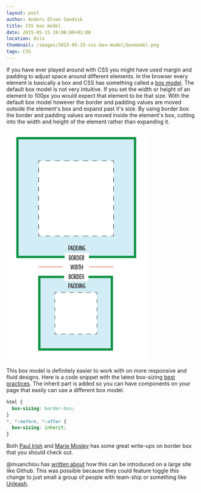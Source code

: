 ```yaml
---
layout: post
author: Anders Olsen Sandvik
title: CSS box model
date: 2015-05-15 19:00:00+01:00
location: Oslo
thumbnail: /images/2015-05-15-css-box-model/boxmodel.png
tags: CSS
---
```


If you have ever played around with CSS you might have used margin and padding to adjust space around different elements.
In the browser every element is basically a box and CSS has something called a [box model](http://www.w3.org/TR/CSS2/box.html).
The default box model is not very intuitive. If you set the width or height of an element to 100px you would expect that element to be that size. With the default box model however the border and padding values are moved outside the element's box and expand past it's size. By using border box the border and padding values are moved inside the element's box, cutting into the width and height of the element rather than expanding it.

<img src="/images/2015-05-15-css-box-model/boxmodel.png" alt="Box model">

This box model is definitely easier to work with on more responsive and fluid designs.
Here is a code snippet with the latest box-sizing [best practices](https://css-tricks.com/inheriting-box-sizing-probably-slightly-better-best-practice/).
The inherit part is added so you can have components on your page that easily can use a different box model.

``` CSS
html {
  box-sizing: border-box;
}
*, *:before, *:after {
  box-sizing: inherit;
}
```

Both [Paul Irish](http://www.paulirish.com/2012/box-sizing-border-box-ftw/) and [Marie Mosley](https://css-tricks.com/box-sizing/) has some great write-ups on border box that you should check out.

@muanchiou has [written about](http://muan.co/2015/05/14/border-box-in-github/) how this can be introduced on a large site like Github.
This was possible because they could feature toggle this change to just small a group of people with team-ship or something like [Unleash](https://github.com/finn-no/unleash).
